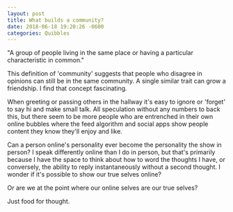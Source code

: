 ```yaml
---
layout: post
title: What builds a community?
date: 2018-06-18 19:20:26 -0600
categories: Quibbles
---
```


"A group of people living in the same place or having a particular characteristic in common."

This definition of 'community' suggests that people who disagree in opinions can still be in the same community. A single similar trait can grow a friendship. I find that concept fascinating.

When greeting or passing others in the hallway it's easy to ignore or 'forget' to say hi and make small talk. All speculation without any numbers to back this, but there seem to be more people who are entrenched in their own online bubbles where the feed algorithm and social apps show people content they know they'll enjoy and like.

Can a person online's personality ever become the personality the show in person? I speak differently online than I do in person, but that's primarily because I have the space to think about how to word the thoughts I have, or conversely, the ability to reply instantaneously without a second thought. I wonder if it's possible to show our true selves online?

Or are we at the point where our online selves are our true selves?

Just food for thought.
